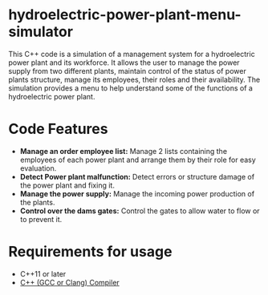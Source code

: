 # hydroelectric-power-plant-menu-simulator
This C++ code is a simulation of a management system for a hydroelectric power plant and its workforce. It allows the user to manage the power supply from two different plants, maintain control of the status of power plants structure, manage its employees, their roles and their availability. The simulation provides a menu to help understand some of the functions of a hydroelectric power plant.

# Code Features
* **Manage an order employee list:** Manage 2 lists containing the employees of each power plant and arrange them by their role for easy evaluation.
* **Detect Power plant malfunction:** Detect errors or structure damage of the power plant and fixing it.
* **Manage the power supply:** Manage the incoming power production of the plants.
* **Control over the dams gates:** Control the gates to allow water to flow or to prevent it.

# Requirements for usage
* C++11 or later
* [C++ (GCC or Clang) Compiler](https://code.visualstudio.com/docs/languages/cpp#_install-a-compiler)
